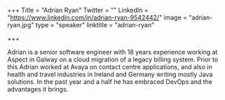 +++
Title = "Adrian Ryan"
Twitter = ""
LinkedIn = "https://www.linkedin.com/in/adrian-ryan-9542442/"
image = "adrian-ryan.jpg"
type = "speaker"
linktitle = "adrian-ryan"

+++

Adrian is a senior software engineer with 18 years experience working at Aspect in Galway on a cloud migration of a legacy billing system.  Prior to this Adrian worked at Avaya on contact centre applications, and also in health and travel industries in Ireland and Germany writing mostly Java solutions. In the past year and a half he has embraced DevOps and the advantages it brings.

